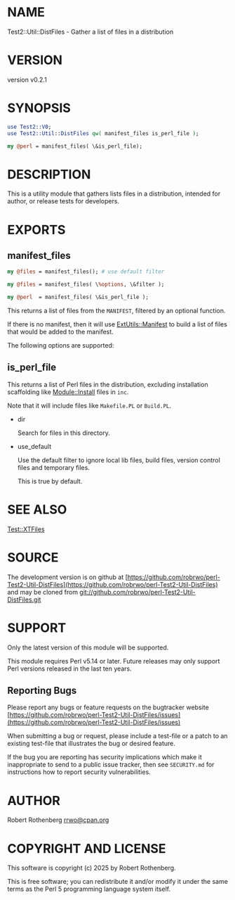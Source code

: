 # NAME

Test2::Util::DistFiles - Gather a list of files in a distribution

# VERSION

version v0.2.1

# SYNOPSIS

```perl
use Test2::V0;
use Test2::Util::DistFiles qw( manifest_files is_perl_file );

my @perl = manifest_files( \&is_perl_file);
```

# DESCRIPTION

This is a utility module that gathers lists files in a distribution, intended for author, or release tests for
developers.

# EXPORTS

## manifest\_files

```perl
my @files = manifest_files(); # use default filter

my @files = manifest_files( \%options, \&filter );

my @perl  = manifest_files( \&is_perl_file );
```

This returns a list of files from the `MANIFEST`, filtered by an optional function.

If there is no manifest, then it will use [ExtUtils::Manifest](https://metacpan.org/pod/ExtUtils%3A%3AManifest) to build a list of files that would be added to the
manifest.

The following options are supported:

## is\_perl\_file

This returns a list of Perl files in the distribution, excluding installation scaffolding like [Module::Install](https://metacpan.org/pod/Module%3A%3AInstall) files
in `inc`.

Note that it will include files like `Makefile.PL` or `Build.PL`.

- dir

    Search for files in this directory.

- use\_default

    Use the default filter to ignore local lib files, build files, version control files and temporary files.

    This is true by default.

# SEE ALSO

[Test::XTFiles](https://metacpan.org/pod/Test%3A%3AXTFiles)

# SOURCE

The development version is on github at [https://github.com/robrwo/perl-Test2-Util-DistFiles](https://github.com/robrwo/perl-Test2-Util-DistFiles)
and may be cloned from [git://github.com/robrwo/perl-Test2-Util-DistFiles.git](git://github.com/robrwo/perl-Test2-Util-DistFiles.git)

# SUPPORT

Only the latest version of this module will be supported.

This module requires Perl v5.14 or later.  Future releases may only support Perl versions released in the last ten
years.

## Reporting Bugs

Please report any bugs or feature requests on the bugtracker website
[https://github.com/robrwo/perl-Test2-Util-DistFiles/issues](https://github.com/robrwo/perl-Test2-Util-DistFiles/issues)

When submitting a bug or request, please include a test-file or a
patch to an existing test-file that illustrates the bug or desired
feature.

If the bug you are reporting has security implications which make it inappropriate to send to a public issue tracker,
then see `SECURITY.md` for instructions how to report security vulnerabilities.

# AUTHOR

Robert Rothenberg <rrwo@cpan.org>

# COPYRIGHT AND LICENSE

This software is copyright (c) 2025 by Robert Rothenberg.

This is free software; you can redistribute it and/or modify it under
the same terms as the Perl 5 programming language system itself.
